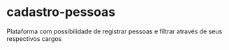 # cadastro-pessoas
 Plataforma com possibilidade de registrar pessoas e filtrar através de seus respectivos cargos
